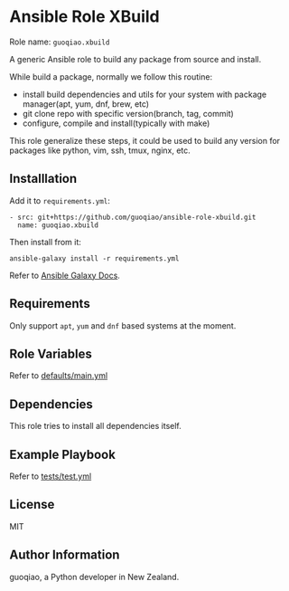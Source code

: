 Ansible Role XBuild
=========

Role name: `guoqiao.xbuild`

A generic Ansible role to build any package from source and install.

While build a package, normally we follow this routine:

- install build dependencies and utils for your system with package manager(apt, yum, dnf, brew, etc)
- git clone repo with specific version(branch, tag, commit)
- configure, compile and install(typically with make)

This role generalize these steps, it could be used to build any version for packages like python, vim, ssh, tmux, nginx, etc.


Installlation
------------

Add it to `requirements.yml`:

    - src: git+https://github.com/guoqiao/ansible-role-xbuild.git
      name: guoqiao.xbuild

Then install from it:

    ansible-galaxy install -r requirements.yml


Refer to [Ansible Galaxy Docs](https://galaxy.ansible.com/docs/using/installing.html).


Requirements
------------

Only support `apt`, `yum` and `dnf` based systems at the moment.

Role Variables
--------------

Refer to [defaults/main.yml](defaults/main.yml)

Dependencies
------------

This role tries to install all dependencies itself.

Example Playbook
----------------

Refer to [tests/test.yml](tests/test.yml)

License
-------

MIT

Author Information
------------------

guoqiao, a Python developer in New Zealand.
